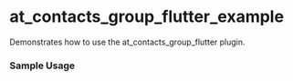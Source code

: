 # at_contacts_group_flutter_example

Demonstrates how to use the at_contacts_group_flutter plugin.

### Sample Usage


